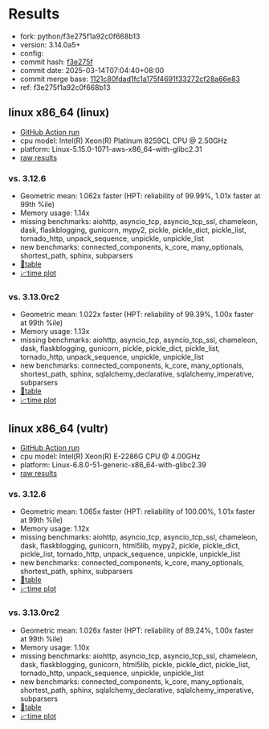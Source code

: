 # Results

- fork: python/f3e275f1a92c0f668b13
- version: 3.14.0a5+
- config: 
- commit hash: [f3e275f](https://github.com/python/cpython/commit/f3e275f)
- commit date: 2025-03-14T07:04:40+08:00
- commit merge base: [1121c80fdad1fc1a175f4691f33272cf28a66e83](https://github.com/python/cpython/commit/1121c80fdad1fc1a175f4691f33272cf28a66e83)
- ref: f3e275f1a92c0f668b13

## linux x86_64 (linux)

- [GitHub Action run](https://github.com/facebookexperimental/free-threading-benchmarking/actions/runs/13847208286)
- cpu model: Intel(R) Xeon(R) Platinum 8259CL CPU @ 2.50GHz
- platform: Linux-5.15.0-1071-aws-x86_64-with-glibc2.31
- [raw results](bm-20250314-linux-x86_64-python-f3e275f1a92c0f668b13-3.14.0a5%2B-f3e275f.json)

### vs. 3.12.6

- Geometric mean: 1.062x faster (HPT: reliability of 99.99%, 1.01x faster at 99th %ile)
- Memory usage: 1.14x
- missing benchmarks: aiohttp, asyncio_tcp, asyncio_tcp_ssl, chameleon, dask, flaskblogging, gunicorn, mypy2, pickle, pickle_dict, pickle_list, tornado_http, unpack_sequence, unpickle, unpickle_list
- new benchmarks: connected_components, k_core, many_optionals, shortest_path, sphinx, subparsers
- [📄table](bm-20250314-linux-x86_64-python-f3e275f1a92c0f668b13-3.14.0a5%2B-f3e275f-vs-3.12.6.md)
- [📈time plot](bm-20250314-linux-x86_64-python-f3e275f1a92c0f668b13-3.14.0a5%2B-f3e275f-vs-3.12.6.svg)

### vs. 3.13.0rc2

- Geometric mean: 1.022x faster (HPT: reliability of 99.39%, 1.00x faster at 99th %ile)
- Memory usage: 1.13x
- missing benchmarks: aiohttp, asyncio_tcp, asyncio_tcp_ssl, chameleon, dask, flaskblogging, gunicorn, pickle, pickle_dict, pickle_list, tornado_http, unpack_sequence, unpickle, unpickle_list
- new benchmarks: connected_components, k_core, many_optionals, shortest_path, sphinx, sqlalchemy_declarative, sqlalchemy_imperative, subparsers
- [📄table](bm-20250314-linux-x86_64-python-f3e275f1a92c0f668b13-3.14.0a5%2B-f3e275f-vs-3.13.0rc2.md)
- [📈time plot](bm-20250314-linux-x86_64-python-f3e275f1a92c0f668b13-3.14.0a5%2B-f3e275f-vs-3.13.0rc2.svg)

## linux x86_64 (vultr)

- [GitHub Action run](https://github.com/facebookexperimental/free-threading-benchmarking/actions/runs/13847208286)
- cpu model: Intel(R) Xeon(R) E-2286G CPU @ 4.00GHz
- platform: Linux-6.8.0-51-generic-x86_64-with-glibc2.39
- [raw results](bm-20250314-vultr-x86_64-python-f3e275f1a92c0f668b13-3.14.0a5%2B-f3e275f.json)

### vs. 3.12.6

- Geometric mean: 1.065x faster (HPT: reliability of 100.00%, 1.01x faster at 99th %ile)
- Memory usage: 1.12x
- missing benchmarks: aiohttp, asyncio_tcp, asyncio_tcp_ssl, chameleon, dask, flaskblogging, gunicorn, html5lib, mypy2, pickle, pickle_dict, pickle_list, tornado_http, unpack_sequence, unpickle, unpickle_list
- new benchmarks: connected_components, k_core, many_optionals, shortest_path, sphinx, subparsers
- [📄table](bm-20250314-vultr-x86_64-python-f3e275f1a92c0f668b13-3.14.0a5%2B-f3e275f-vs-3.12.6.md)
- [📈time plot](bm-20250314-vultr-x86_64-python-f3e275f1a92c0f668b13-3.14.0a5%2B-f3e275f-vs-3.12.6.svg)

### vs. 3.13.0rc2

- Geometric mean: 1.026x faster (HPT: reliability of 89.24%, 1.00x faster at 99th %ile)
- Memory usage: 1.10x
- missing benchmarks: aiohttp, asyncio_tcp, asyncio_tcp_ssl, chameleon, dask, flaskblogging, gunicorn, html5lib, pickle, pickle_dict, pickle_list, tornado_http, unpack_sequence, unpickle, unpickle_list
- new benchmarks: connected_components, k_core, many_optionals, shortest_path, sphinx, sqlalchemy_declarative, sqlalchemy_imperative, subparsers
- [📄table](bm-20250314-vultr-x86_64-python-f3e275f1a92c0f668b13-3.14.0a5%2B-f3e275f-vs-3.13.0rc2.md)
- [📈time plot](bm-20250314-vultr-x86_64-python-f3e275f1a92c0f668b13-3.14.0a5%2B-f3e275f-vs-3.13.0rc2.svg)

